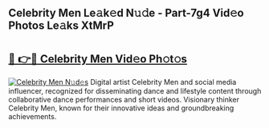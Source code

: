 ## Celebrity Men Le𝚊k𝚎d N𝚞𝚍e - Part-7g4 Vid𝚎o Photos Le𝚊ks XtMrP

# <h2><a href="http://fbe8j41.evod.top/?m=Celebrity+Men">🔗 👉🔴 Celebrity Men Vid𝚎o Ph𝚘t𝚘s</a></h2>

[![Celebrity Men N𝚞d𝚎s](https://i.imgur.com/8V9OHl7.gif)](http://fbe8j41.evod.top/?m=Celebrity+Men)
Digital artist Celebrity Men and social media influencer, recognized for disseminating dance and lifestyle content through collaborative dance performances and short videos. Visionary thinker Celebrity Men, known for their innovative ideas and groundbreaking achievements. 
